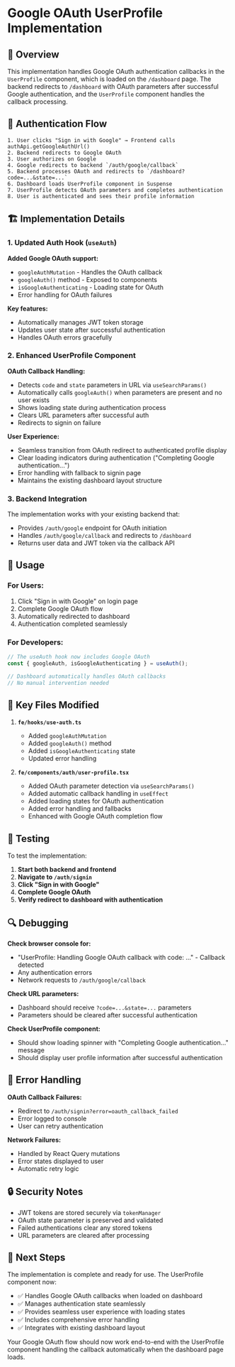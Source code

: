 # Google OAuth UserProfile Implementation

## 🎯 Overview

This implementation handles Google OAuth authentication callbacks in the `UserProfile` component, which is loaded on the `/dashboard` page. The backend redirects to `/dashboard` with OAuth parameters after successful Google authentication, and the `UserProfile` component handles the callback processing.

## 🔄 Authentication Flow

```
1. User clicks "Sign in with Google" → Frontend calls authApi.getGoogleAuthUrl()
2. Backend redirects to Google OAuth
3. User authorizes on Google
4. Google redirects to backend `/auth/google/callback`
5. Backend processes OAuth and redirects to `/dashboard?code=...&state=...`
6. Dashboard loads UserProfile component in Suspense
7. UserProfile detects OAuth parameters and completes authentication
8. User is authenticated and sees their profile information
```

## 🏗️ Implementation Details

### 1. Updated Auth Hook (`useAuth`)

**Added Google OAuth support:**
- `googleAuthMutation` - Handles the OAuth callback
- `googleAuth()` method - Exposed to components
- `isGoogleAuthenticating` - Loading state for OAuth
- Error handling for OAuth failures

**Key features:**
- Automatically manages JWT token storage
- Updates user state after successful authentication
- Handles OAuth errors gracefully

### 2. Enhanced UserProfile Component

**OAuth Callback Handling:**
- Detects `code` and `state` parameters in URL via `useSearchParams()`
- Automatically calls `googleAuth()` when parameters are present and no user exists
- Shows loading state during authentication process
- Clears URL parameters after successful auth
- Redirects to signin on failure

**User Experience:**
- Seamless transition from OAuth redirect to authenticated profile display  
- Clear loading indicators during authentication ("Completing Google authentication...")
- Error handling with fallback to signin page
- Maintains the existing dashboard layout structure

### 3. Backend Integration

The implementation works with your existing backend that:
- Provides `/auth/google` endpoint for OAuth initiation
- Handles `/auth/google/callback` and redirects to `/dashboard`
- Returns user data and JWT token via the callback API

## 🚀 Usage

### For Users:
1. Click "Sign in with Google" on login page
2. Complete Google OAuth flow
3. Automatically redirected to dashboard
4. Authentication completed seamlessly

### For Developers:
```typescript
// The useAuth hook now includes Google OAuth
const { googleAuth, isGoogleAuthenticating } = useAuth();

// Dashboard automatically handles OAuth callbacks
// No manual intervention needed
```

## 🔧 Key Files Modified

1. **`fe/hooks/use-auth.ts`**
   - Added `googleAuthMutation`
   - Added `googleAuth()` method
   - Added `isGoogleAuthenticating` state
   - Updated error handling

2. **`fe/components/auth/user-profile.tsx`**
   - Added OAuth parameter detection via `useSearchParams()`
   - Added automatic callback handling in `useEffect`
   - Added loading states for OAuth authentication
   - Added error handling and fallbacks
   - Enhanced with Google OAuth completion flow

## 🧪 Testing

To test the implementation:

1. **Start both backend and frontend**
2. **Navigate to `/auth/signin`**
3. **Click "Sign in with Google"**
4. **Complete Google OAuth**
5. **Verify redirect to dashboard with authentication**

## 🔍 Debugging

**Check browser console for:**
- "UserProfile: Handling Google OAuth callback with code: ..." - Callback detected
- Any authentication errors
- Network requests to `/auth/google/callback`

**Check URL parameters:**
- Dashboard should receive `?code=...&state=...` parameters
- Parameters should be cleared after successful authentication

**Check UserProfile component:**
- Should show loading spinner with "Completing Google authentication..." message
- Should display user profile information after successful authentication

## 🚨 Error Handling

**OAuth Callback Failures:**
- Redirect to `/auth/signin?error=oauth_callback_failed`
- Error logged to console
- User can retry authentication

**Network Failures:**
- Handled by React Query mutations
- Error states displayed to user
- Automatic retry logic

## 🔒 Security Notes

- JWT tokens are stored securely via `tokenManager`
- OAuth state parameter is preserved and validated
- Failed authentications clear any stored tokens
- URL parameters are cleared after processing

## 📝 Next Steps

The implementation is complete and ready for use. The UserProfile component now:
- ✅ Handles Google OAuth callbacks when loaded on dashboard
- ✅ Manages authentication state seamlessly
- ✅ Provides seamless user experience with loading states
- ✅ Includes comprehensive error handling
- ✅ Integrates with existing dashboard layout

Your Google OAuth flow should now work end-to-end with the UserProfile component handling the callback automatically when the dashboard page loads. 